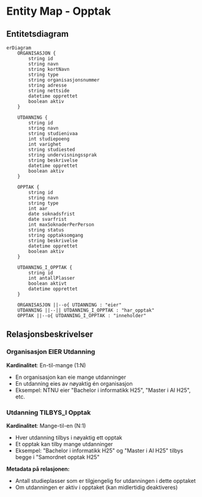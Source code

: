 # Entity Map - Opptak

## Entitetsdiagram

```mermaid
erDiagram
    ORGANISASJON {
        string id
        string navn
        string kortNavn
        string type
        string organisasjonsnummer
        string adresse
        string nettside
        datetime opprettet
        boolean aktiv
    }
    
    UTDANNING {
        string id
        string navn
        string studienivaa
        int studiepoeng
        int varighet
        string studiested
        string undervisningssprak
        string beskrivelse
        datetime opprettet
        boolean aktiv
    }
    
    OPPTAK {
        string id
        string navn
        string type
        int aar
        date soknadsfrist
        date svarfrist
        int maxSoknaderPerPerson
        string status
        string opptaksomgang
        string beskrivelse
        datetime opprettet
        boolean aktiv
    }
    
    UTDANNING_I_OPPTAK {
        string id
        int antallPlasser
        boolean aktivt
        datetime opprettet
    }
    
    ORGANISASJON ||--o{ UTDANNING : "eier"
    UTDANNING ||--|| UTDANNING_I_OPPTAK : "har_opptak"
    OPPTAK ||--o{ UTDANNING_I_OPPTAK : "inneholder"
```

## Relasjonsbeskrivelser

### Organisasjon EIER Utdanning
**Kardinalitet**: En-til-mange (1:N)
- En organisasjon kan eie mange utdanninger
- En utdanning eies av nøyaktig én organisasjon
- Eksempel: NTNU eier "Bachelor i informatikk H25", "Master i AI H25", etc.

### Utdanning TILBYS_I Opptak
**Kardinalitet**: Mange-til-en (N:1)
- Hver utdanning tilbys i nøyaktig ett opptak
- Et opptak kan tilby mange utdanninger
- Eksempel: "Bachelor i informatikk H25" og "Master i AI H25" tilbys begge i "Samordnet opptak H25"

**Metadata på relasjonen:**
- Antall studieplasser som er tilgjengelig for utdanningen i dette opptaket
- Om utdanningen er aktiv i opptaket (kan midlertidig deaktiveres)

